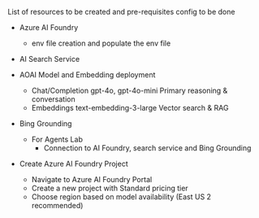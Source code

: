 List of resources to be created and pre-requisites config to be done
- Azure AI Foundry
    - env file creation and populate the env file
- AI Search Service
- AOAI Model and Embedding deployment
    - Chat/Completion	gpt-4o, gpt-4o-mini	Primary reasoning & conversation
    - Embeddings	text-embedding-3-large	Vector search & RAG
- Bing Grounding
    - For Agents Lab 
        - Connection to AI Foundry, search service and Bing Grounding

- Create Azure AI Foundry Project
    - Navigate to Azure AI Foundry Portal
    - Create a new project with Standard pricing tier
    - Choose region based on model availability (East US 2 recommended)